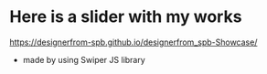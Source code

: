 # Here is a slider with my works
https://designerfrom-spb.github.io/designerfrom_spb-Showcase/
* made by using Swiper JS library
